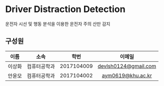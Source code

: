 # Driver Distraction Detection

운전자 시선 및 행동 분석을 이용한 운전자 주의 산만 감지

## 구성원

|이름|소속|학번|이메일|
|:---:|:---:|:---:|:---:|
|이상화|컴퓨터공학과|2017104009|devlsh0124@gmail.com|
|안윤모|컴퓨터공학과|2017104002|aym0619@khu.ac.kr|